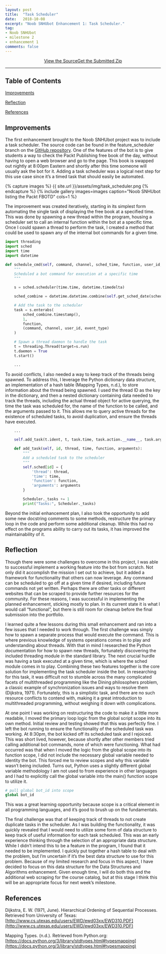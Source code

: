 ```yaml
---
layout: post
title:  "Task Scheduler"
date:   2018-10-08
excerpt: "Noob SNHUbot Enhancement 1: Task Scheduler."
tag:
- Noob SNHUbot
- milestone 2
- enhancement 1
comments: false
---
```


<center><a href="https://github.com/gsfellis/noob_snhubot/tree/feature_scheduler" target="_blank" class="btn btn-success">View the Source</a><a href="{{ site.url }}/assets/submissions/noob_snhubot-feature_scheduler.zip" class="btn btn-warning">Get the Submitted Zip</a></center>

---

## Table of Contents

[Improvements](#improvements)

[Reflection](#reflection)

[References](#references)

## Improvements

The first enhancement brought to the Noob SNHUbot project was to include a task scheduler.  The source code can be found in the feature_scheduler branch on the [GitHub repository](https://github.com/gsfellis/noob_snhubot/tree/feature_scheduler).  One of the features of the bot is to give students a way to check the Packt Publishing free book of the day, without having to open a web browser and go to the page.  This book is swapped out nightly at 8:00pm Eastern and shortly after this time someone will usually ask the bot for it.  Adding a task scheduler was a logical next step for this use case since it’s a timed task that should easily be automated.

{% capture images %}
    {{ site.url }}/assets/img/task_scheduler.png
{% endcapture %}
{% include gallery images=images caption="Noob SNHUbot listing the Packt FBOTD" cols=1 %}

The improvement was created iteratively, starting in its simplest form automating the single task of displaying the free book at a specified time.  This was done by spawning a new thread within the program, housing a scheduler set to call an internal function within the bot at a specific time.  Once I could spawn a thread to perform the task, I created a method that could be used to spawn any of the internal bot commands for a given time.

```python
import threading
import sched
import time
import datetime

def schedule_cmd(self, command, channel, sched_time, function, user_id, event_type='message'):
    """
    Scheduled a bot command for execution at a specific time
    """

    s = sched.scheduler(time.time, datetime.timedelta)

    sched_combine = datetime.datetime.combine(self.get_sched_date(sched_time), sched_time)

    # Add the task to the scheduler
    task = s.enterabs(
        sched_combine.timestamp(),
        1,
        function,
        (command, channel, user_id, event_type)
    )

    # Spawn a thread daemon to handle the task
    t = threading.Thread(target=s.run)
    t.daemon = True
    t.start()

    ...
```

To avoid conflicts, I also needed a way to keep track of the threads being spawned.  To address this, I leverage the Python dictionary data structure, an implementation of a hash table (Mapping Types, n.d.), to store information about the thread being spawned.  I used the thread ID as the key in the dictionary, and then a nested dictionary containing data needed to track the threads, including the actual thread object for active querying, the time the task was scheduled for, the name of the function to be called, and the arguments passed to it.  This allows me to query active threads for the existence of scheduled tasks, to avoid duplication, and ensure the threads have executed.  

```python
    ...

    self.add_task(t.ident, t, task.time, task.action.__name__, task.argument)

    def add_task(self, id, thread, time, function, arguments):
        """
        Add a scheduled task to the scheduler
        """
        self.sched[id] = {
            'thread': thread,
            'time': time,
            'function': function,
            'arguments': arguments
        }

        Scheduler._tasks += 1
        print("Tasks:", Scheduler._tasks)
```

Beyond the initial enhancement plan, I also took the opportunity to add some new docstring comments to some methods, restructure the primary loop in the code and perform some additional cleanup.  While this had no effect on the programs ability to carry out its tasks, it has improved the maintainability of it.

## Reflection

Though there were some challenges to overcome in this project, I was able to successful implement a working feature into the bot from scratch.  Not only did it accomplish the mission I set out to achieve, but it added a framework for functionality that others can now leverage.  Any command can be scheduled to go off at a given time if desired, including future commands not yet written.  Perhaps there are other tasks or different websites that can be scraped to provide further resources for the community.  For these reasons, I was successful in implementing the planned enhancement, sticking mostly to plan.  In its current state it is what I would call “functional”, but there is still room for cleanup before the final submission into the portfolio.

I learned quite a few lessons during this small enhancement and ran into a few issues that I needed to work through.  The first challenge was simply how to spawn a separate process that would execute the command.  This is where previous knowledge of systems operations comes in to play and understanding about threads.  With that in mind I researched the Python documentation for how to spawn new threads, fortunately discovering the included threading module in the standard library.  The next crucial hurdle was having a task executed at a given time, which is where the sched module comes in to play.  Combining these two features together is the core solution for implementing the task scheduler inside the bot.  In researching for this task, it was difficult not to stumble across the many complicated facets of multithreaded programming like the Dining philosophers problem, a classic example of synchronization issues and ways to resolve them (Dijkstra, 1971).  Fortunately, this is a simplistic task, and there are no such resource conflicts to contend with, making it a great introduction to multithreaded programming, without weighing it down with complications.

At one point I was working on restructuring the code to make it a little more readable, I moved the primary loop logic from the global script scope into its own method.  Initial review and testing showed that this was perfectly fine.  I left the bot running to ensure the functionality of the scheduled task was working.  At 8:30pm, the bot kicked off its scheduled task and I rejoiced.  This was short lived, however, because shortly after other members tried calling additional bot commands, none of which were functioning.  What had occurred was that when I moved the logic from the global scope into its function scope, I did not include the necessary global variable needed to identity the bot.  This forced me to review scopes and why this variable wasn’t being included.  Turns out, Python uses a slightly different global variable methodology I am not used to from experience in other languages and I had to explicitly call the global variable into the main() function scope to utilize it.  

```python
# pull global bot_id into scope
global bot_id
```

This was a great learning opportunity because scope is a critical element in all programming languages, and it’s good to brush up on the fundamentals.

The final challenge was that of keeping track of threads to not create duplicate tasks in the scheduler.  As I was building the functionality, it was quickly revealed that I would need to utilize some form of data structure to keep track of useful information for each task scheduled.  This was an early experience thinking through the selection of an appropriate data structure.  While I didn’t intend this to be a feature in the program, I found that it needed to be implemented.  I quickly put together a hash table to deal with the problem, but I’m uncertain if it’s the best data structure to use for this problem.  Because of my limited research and focus in this aspect, I have decided to focus on this data structure for the Data Structures and Algorithms enhancement.  Given enough time, I will do both this and the additional web scraping for the course catalog, but at this stage I think this will be an appropriate focus for next week’s milestone.

## References

Dijkstra, E. W. (1971, June). Hierarchical Ordening of Sequential Processes. Retrieved from University of Texas: [http://www.cs.utexas.edu/users/EWD/ewd03xx/EWD310.PDF](http://www.cs.utexas.edu/users/EWD/ewd03xx/EWD310.PDF)

Mapping Types. (n.d.). Retrieved from Python.org: [https://docs.python.org/3/library/stdtypes.html#typesmapping](https://docs.python.org/3/library/stdtypes.html#typesmapping)
